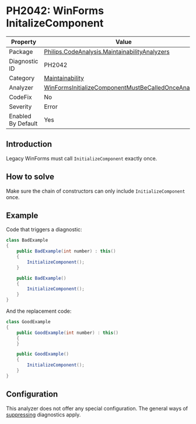 # PH2042: WinForms InitalizeComponent

| Property | Value  |
|--|--|
| Package | [Philips.CodeAnalysis.MaintainabilityAnalyzers](https://www.nuget.org/packages/Philips.CodeAnalysis.MaintainabilityAnalyzers) |
| Diagnostic ID | PH2042 |
| Category  | [Maintainability](../Maintainability.md) |
| Analyzer | [WinFormsInitializeComponentMustBeCalledOnceAnalyzer](https://github.com/philips-software/roslyn-analyzers/blob/master/Philips.CodeAnalysis.MaintainabilityAnalyzers/Maintainability/WinFormsInitializeComponentMustBeCalledOnceAnalyzer.cs)
| CodeFix  | No |
| Severity | Error |
| Enabled By Default | Yes |

## Introduction

Legacy WinForms must call `InitializeComponent` exactly once. 

## How to solve

Make sure the chain of constructors can only include `InitializeComponent` once.

## Example

Code that triggers a diagnostic:
``` cs
class BadExample
{
    public BadExample(int number) : this()
    {
        InitializeComponent();
    }

    public BadExample()
    {
        InitializeComponent();
    }
}

```

And the replacement code:
``` cs
class GoodExample
{
    public GoodExample(int number) : this()
    {
    }

    public GoodExample()
    {
        InitializeComponent();
    }
}

```

## Configuration

This analyzer does not offer any special configuration. The general ways of [suppressing](https://learn.microsoft.com/en-us/dotnet/fundamentals/code-analysis/suppress-warnings) diagnostics apply.
